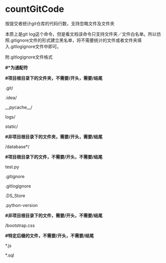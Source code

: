 # countGitCode
按提交者统计git仓库的代码行数，支持忽略文件及文件夹

本质上是git log这个命令，但是看文档该命令只支持文件夹／文件白名单。所以仿照.gitignore文件的形式建立黑名单，将不需要统计的文件或者文件夹填入.gitlogignore文件中即可。




附.gitlogignore文件格式

__#*为通配符__


__#项目根目录下的文件夹，不需要/开头，需要/结尾__

.git/

.idea/

\_\_pycache\_\_/

logs/

static/


__#非项目根目录下的文件夹，需要/开头，需要/结尾__

/database*/


__#项目根目录下的文件，不需要/开头，不需要/结尾__

test.py

.gitignore

.gitlogignore

.DS_Store

.python-version


__#非项目根目录下的文件，需要/开头，不需要/结尾__

/bootstrap.css


__#特定后缀的文件，不需要/开头，不需要/结尾__

*.js

*.sql
